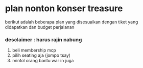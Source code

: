 # plan nonton konser treasure

berikut adalah beberapa plan yang disesuaikan dengan tiket yang didapatkan dan budget perjalanan

### desclaimer : harus rajin nabung

1. beli membership mcp 
2. pilih seating aja (jompo tsay)
3. mintol orang bantu war in juga
